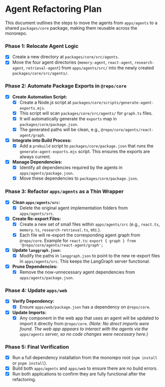 # Agent Refactoring Plan

This document outlines the steps to move the agents from `apps/agents` to a shared `packages/core` package, making them reusable across the monorepo.

### Phase 1: Relocate Agent Logic

- [x] Create a new directory at `packages/core/src/agents`.
- [x] Move the four agent directories (`memory-agent`, `react-agent`, `research-agent`, `retrieval-agent`) from `apps/agents/src/` into the newly created `packages/core/src/agents/`.

### Phase 2: Automate Package Exports in `@repo/core`

- [x] **Create Automation Script:**
    - [x] Create a Node.js script at `packages/core/scripts/generate-agent-exports.mjs`.
    - [x] This script will scan `packages/core/src/agents/` for `graph.ts` files.
    - [x] It will automatically generate the `exports` map in `packages/core/package.json`.
    - [x] The generated paths will be clean, e.g., `@repo/core/agents/react-agent/graph`.

- [x] **Integrate into Build Process:**
    - [x] Add a `prebuild` script to `packages/core/package.json` that runs the `generate-agent-exports.mjs` script. This ensures the exports are always current.

- [x] **Manage Dependencies:**
    - [x] Identify all dependencies required by the agents in `apps/agents/package.json`.
    - [x] Move these dependencies to `packages/core/package.json`.

### Phase 3: Refactor `apps/agents` as a Thin Wrapper

- [x] **Clean `apps/agents/src`:**
    - [x] Delete the original agent implementation folders from `apps/agents/src`.

- [x] **Create Re-export Files:**
    - [x] Create a new set of small files within `apps/agents/src` (e.g., `react.ts`, `memory.ts`, `research-retrieval.ts`, etc.).
    - [x] Each file will re-export the corresponding agent graph from `@repo/core`. Example for `react.ts`: `export { graph } from '@repo/core/agents/react-agent/graph';`

- [x] **Update `langgraph.json`:**
    - [x] Modify the paths in `langgraph.json` to point to the new re-export files in `apps/agents/src`. This keeps the LangGraph server functional.

- [x] **Prune Dependencies:**
    - [x] Remove the now-unnecessary agent dependencies from `apps/agents/package.json`.

### Phase 4: Update `apps/web`

- [x] **Verify Dependency:**
    - [x] Ensure `apps/web/package.json` has a dependency on `@repo/core`.

- [x] **Update Imports:**
    - [x] Any component in the web app that uses an agent will be updated to import it directly from `@repo/core`. *(Note: No direct imports were found. The web app appears to interact with the agents via the `apps/agents` server, so no code changes were necessary here.)*

### Phase 5: Final Verification

- [x] Run a full dependency installation from the monorepo root (`npm install` or `pnpm install`).
- [x] Build both `apps/agents` and `apps/web` to ensure there are no build errors.
- [x] Run both applications to confirm they are fully functional after the refactoring. 